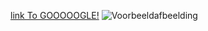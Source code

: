 [link To GOOOOOGLE!](https://www.google.com/)
![Voorbeeldafbeelding](https://via.placeholder.com/150)